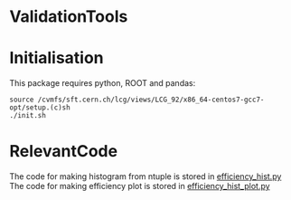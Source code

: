ValidationTools
===============

Initialisation
==============

This package requires python, ROOT and pandas:

```
source /cvmfs/sft.cern.ch/lcg/views/LCG_92/x86_64-centos7-gcc7-opt/setup.(c)sh
./init.sh
```

RelevantCode
============

The code for making histogram from ntuple is stored in [efficiency_hist.py](efficiency_hist.py)
<br>
The code for making efficiency plot is stored in [efficiency_hist_plot.py](efficiency_hist_plot.py)
